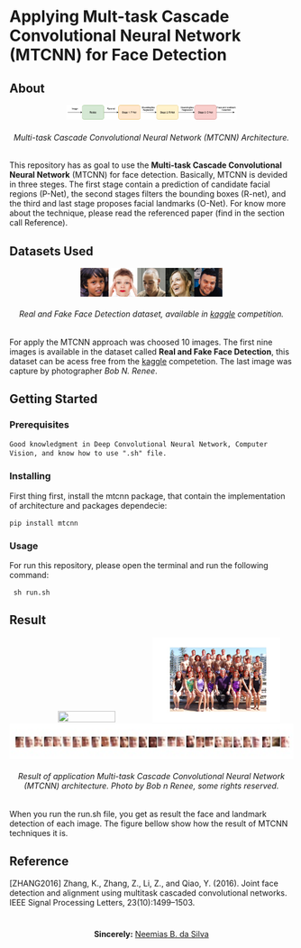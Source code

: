 # Applying Mult-task Cascade Convolutional Neural Network (MTCNN) for Face Detection

## About

<p align="center"><img src="mtcnn.png" width="60%" height="45%"></p> 
<h6 align="center">Multi-task Cascade Convolutional Neural Network (MTCNN) Architecture.</h6>

This repository has as goal to use the __Multi-task Cascade Convolutional Neural Network__ (MTCNN) for face detection. Basically, MTCNN is devided in three steges. The first stage contain a prediction of candidate facial regions (P-Net), the second stages filters the bounding boxes (R-net), and the third and last stage proposes facial landmarks (O-Net). For know more about the technique, please read the referenced paper (find in the section call Reference).


## Datasets Used

<p align="center"><img src="dataset/image_01.jpg" width="10%" height="45%"><img src="dataset/image_02.jpg" width="10%" height="45%"><img src="dataset/image_05.jpg" width="10%" height="45%"><img src="dataset/image_03.jpg" width="10%" height="45%"><img src="dataset/image_04.jpg" width="10%" height="45%"></p> 
<h6 align="center">Real and Fake Face Detection dataset, available in <a href="https://www.kaggle.com/ciplab/real-and-fake-face-detection">kaggle</a> competition.</h6>

For apply the MTCNN approach was choosed 10 images. The first nine images is available in the dataset called __Real and Fake Face Detection__, this dataset can be acess free from the [kaggle](https://www.kaggle.com/ciplab/real-and-fake-face-detection) competetion. The last image was capture by photographer _Bob N. Renee_.

## Getting Started

### Prerequisites

```
Good knowledgment in Deep Convolutional Neural Network, Computer Vision, and know how to use ".sh" file.
```

### Installing

First thing first, install the mtcnn package, that contain the implementation of architecture and packages dependecie:

```
pip install mtcnn
```

### Usage

For run this repository, please open the terminal and run the following command:

```
 sh run.sh
```

## Result

<p align="center"><img src="dataset/image_10.jpg" width="45%" height="45%"> <img src="mtcnn_result/image_10.jpg" width="45%" height="45%"> <img src="image_10_faces.png" width="100%" height="45%"></p> 
<h6 align="center">Result of application Multi-task Cascade Convolutional Neural Network (MTCNN) architecture. Photo by Bob n Renee, some rights reserved.</h6>

When you run the run.sh file, you get as result the face and landmark detection of each image. The figure bellow show how the result of MTCNN techniques it is. 

## Reference

[ZHANG2016] Zhang, K., Zhang, Z., Li, Z., and Qiao, Y. (2016). Joint face detection and alignment using multitask cascaded convolutional networks. IEEE Signal Processing Letters, 23(10):1499–1503.


#

<p align="center"><b>Sincerely:</b> <a href="https://github.com/neemiasbsilva">Neemias B. da Silva</a></p>

#